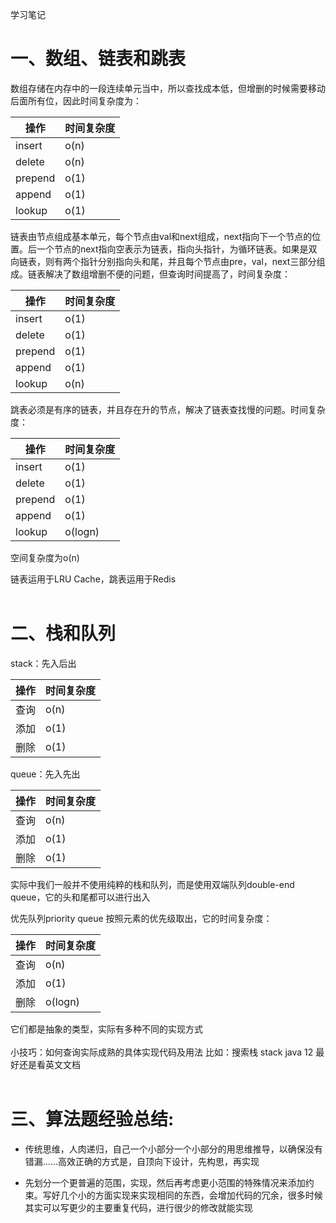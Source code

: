 ﻿学习笔记

# 一、数组、链表和跳表

数组存储在内存中的一段连续单元当中，所以查找成本低，但增删的时候需要移动后面所有位，因此时间复杂度为：

操作     | 时间复杂度
-------- | -----
insert  |  o(n)
delete  |  o(n)
prepend | o(1)
append |  o(1)
lookup |  o(1)


 



链表由节点组成基本单元，每个节点由val和next组成，next指向下一个节点的位置。后一个节点的next指向空表示为链表，指向头指针，为循环链表。如果是双向链表，则有两个指针分别指向头和尾，并且每个节点由pre，val，next三部分组成。链表解决了数组增删不便的问题，但查询时间提高了，时间复杂度：

操作     | 时间复杂度
-------- | -----
insert  |  o(1)
delete  |  o(1)
prepend | o(1)
append |  o(1)
lookup |  o(n)


跳表必须是有序的链表，并且存在升的节点，解决了链表查找慢的问题。时间复杂度：

操作     | 时间复杂度
-------- | -----
insert  |  o(1)
delete  |  o(1)
prepend | o(1)
append |  o(1)
lookup |  o(logn)

空间复杂度为o(n)

链表运用于LRU Cache，跳表运用于Redis
<br><br>

# 二、栈和队列

stack：先入后出

操作     | 时间复杂度
-------- | -----
查询  |  o(n)
添加 |  o(1)
删除 | o(1)



queue：先入先出

操作     | 时间复杂度
-------- | -----
查询  |  o(n)
添加 |  o(1)
删除 | o(1)




实际中我们一般并不使用纯粹的栈和队列，而是使用双端队列double-end queue，它的头和尾都可以进行出入



优先队列priority queue 	按照元素的优先级取出，它的时间复杂度：

操作     | 时间复杂度
-------- | -----
查询  |  o(n)
添加 |  o(1)
删除 | o(logn)




它们都是抽象的类型，实际有多种不同的实现方式<br><br>
小技巧：如何查询实际成熟的具体实现代码及用法
比如：搜索栈 stack java 12    最好还是看英文文档<br><br>



# 三、算法题经验总结:

+ 传统思维，人肉递归，自己一个小部分一个小部分的用思维推导，以确保没有错漏……高效正确的方式是，自顶向下设计，先构思，再实现



+ 先划分一个更普遍的范围，实现，然后再考虑更小范围的特殊情况来添加约束。写好几个小的方面实现来实现相同的东西，会增加代码的冗余，很多时候其实可以写更少的主要重复代码，进行很少的修改就能实现


